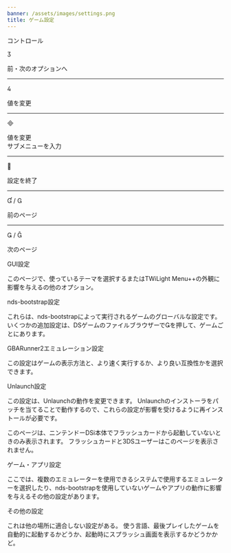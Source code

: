 ```yaml
---
banner: /assets/images/settings.png
title: ゲーム設定
---
```


<div id="conrols" class="section-title">コントロール</div>
<div class="section-body">
    <div class="button-action-group">
        <p class="button-action button">&#xE07D;</p>
        <p class="button-action-text">前・次のオプションへ</p>
    </div>
    <hr>
    <div class="button-action-group">
        <p class="button-action button">&#xE07E;</p>
        <p class="button-action-text">値を変更</p>
    </div>
    <hr>
    <div class="button-action-group">
        <p class="button-action button">&#xE000;</p>
        <p class="button-action-text">値を変更<br>サブメニューを入力</p>
    </div>
    <hr>
    <div class="button-action-group">
        <p class="button-action button">&#xE001;</p>
        <p class="button-action-text">設定を終了</p>
    </div>
    <hr>
    <div class="button-action-group">
        <p class="button-action button">&#xE004; / &#xE002;</p>
        <p class="button-action-text">前のページ</p>
    </div>
    <hr>
    <div class="button-action-group">
        <p class="button-action button">&#xE003; / &#xE005;</p>
        <p class="button-action-text">次のページ</p>
    </div>
</div>

<div id="gui-settings" class="section-title">GUI設定</div>
<div class="section-body">
    <p>このページで、使っているテーマを選択するまたはTWiLight Menu++の外観に影響を与えるの他のオプション。</p>
</div>

<div id="nds-bootstrap-settings" class="section-title">nds-bootstrap設定</div>
<div class="section-body">
    <p>これらは、nds-bootstrapによって実行されるゲームのグローバルな設定です。 いくつかの追加設定は、DSゲームのファイルブラウザーで&#xE003;を押して、ゲームごとにあります。</p>
</div>

<div id="gbarunner2-settings" class="section-title">GBARunner2エミュレーション設定</div>
<div class="section-body">
    <p>この設定はゲームの表示方法と、より速く実行するか、より良い互換性かを選択できます。</p>
</div>

<div id="unlaunch-settings" class="section-title">Unlaunch設定</div>
<div class="section-body">
    <p>この設定は、Unlaunchの動作を変更できます。 Unlaunchのインストーラをパッチを当てることで動作するので、これらの設定が影響を受けるように再インストールが必要です。</p>
    <p>このページは、ニンテンドーDSi本体でフラッシュカードから起動していないときのみ表示されます。 フラッシュカードと3DSユーザーはこのページを表示されません。</p>
</div>

<div id="games-and-apps-settings" class="section-title">ゲーム・アプリ設定</div>
<div class="section-body">
    <p>ここでは、複数のエミュレーターを使用できるシステムで使用するエミュレーターを選択したり、nds-bootstrapを使用していないゲームやアプリの動作に影響を与えるその他の設定があります。</p>
</div>

<div id="misc-settings" class="section-title">その他の設定  </div>
<div class="section-body">
    <p>これは他の場所に適合しない設定がある。 使う言語、最後プレイしたゲームを自動的に起動するかどうか、起動時にスプラッシュ画面を表示するかどうかかど。</p>
</div>

